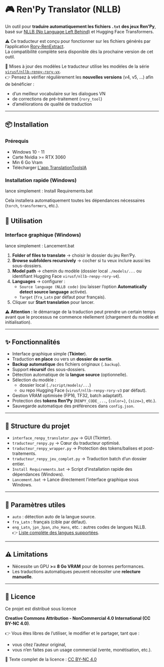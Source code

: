 # 🎮 Ren'Py Translator (NLLB)

Un outil pour **traduire automatiquement les fichiers `.txt` des jeux Ren'Py**, basé sur [NLLB (No Language Left Behind)](https://huggingface.co/facebook/nllb-200-distilled-600M) et Hugging Face Transformers.  

⚠️ Ce traducteur est conçu pour fonctionner sur les fichiers générés par l’application [Rory-RenExtract](https://github.com/Rory-Mercury-91/rory_tool).  
La compatibilité complète sera disponible dès la prochaine version de cet outil.

🔄 Mises à jour des modèles
Le traducteur utilise les modèles de la série [`virusf/nllb-renpy-rory-vx`](https://huggingface.co/virusf).  
👉 Pensez à vérifier régulièrement les **nouvelles versions** (v4, v5, …) afin de bénéficier :  
- d’un meilleur vocabulaire sur les dialogues VN  
- de corrections de pré-traitement (`rory_tool`)  
- d’améliorations de qualité de traduction

---

## 📦 Installation

### Prérequis
- Windows 10 - 11
- Carte Nvidia >= RTX 3060
- Min 6 Go Vram
- Télécharger [L'app TranslationToolsIA](https://github.com/Virusf/TranslationToolsIA/archive/refs/heads/main.zip)

### Installation rapide (Windows)
lance simplement : Install Requirements.bat

Cela installera automatiquement toutes les dépendances nécessaires (`torch`, `transformers`, etc.).

## 🚀 Utilisation

### Interface graphique (Windows)
lance simplement : Lancement.bat

1. **Folder of files to translate** → choisir le dossier du jeu Ren’Py.  
2. **Browse subfolders recursively** → cocher si tu veux inclure aussi les sous-dossiers.  
3. **Model path** → chemin du modèle (dossier local `./models/...` ou identifiant Hugging Face `virusf/nllb-renpy-rory-v4`).  
4. **Languages** → configurer :  
   - `Source language (NLLB code)` (ou laisser l’option **Automatically detect source language** activée).  
   - `Target` (`fra_Latn` par défaut pour français).  
5. Cliquer sur **Start translation** pour lancer.  


⚠️ **Attention :** le démarrage de la traduction peut prendre un certain temps avant que le processus ne commence réellement (chargement du modèle et initialisation).

---

## ✨ Fonctionnalités
- Interface graphique simple (**Tkinter**).
- Traduction **en place** ou vers un **dossier de sortie**.
- **Backup automatique** des fichiers originaux (`.backup`).
- Support **récursif** des sous-dossiers.
- Détection automatique de la **langue source** (optionnelle).
- Sélection du modèle :
  - dossier local (`./script/models/...`)  
  - ou repo Hugging Face (`virusf/nllb-renpy-rory-v3` par défaut).
- Gestion VRAM optimisée (FP16, TF32, batch adaptatif).
- Protection des **tokens Ren'Py** (`RENPY_CODE_...`, `{color=}`, `{size=}`, etc.).
- Sauvegarde automatique des préférences dans `config.json`.

---

## 📁 Structure du projet
- `interface_renpy_translator.pyw` → GUI (Tkinter).
- `traducteur_renpy.py` → Cœur du traducteur optimisé.
- `traducteur_renpy_wrapper.py` → Protection des tokens/balises et post-traitements.
- `traducteur_renpy_jeu_complet.py` → Traduction batch d’un dossier entier.
- `Install Requirements.bat` → Script d’installation rapide des dépendances (Windows).
- `Lancement.bat` → Lance directement l’interface graphique sous Windows.

---

## 🔧 Paramètres utiles
- `auto` : détection auto de la langue source.
- `fra_Latn` : français (cible par défaut).
- `eng_Latn`, `jpn_Jpan`, `zho_Hans`, etc. : autres codes de langues NLLB.  
👉 [Liste complète des langues supportées](https://huggingface.co/facebook/nllb-200-distilled-600M).

---

## ⚠️ Limitations
- Nécessite un GPU **>= 8 Go VRAM** pour de bonnes performances.  
- Les traductions automatiques peuvent nécessiter une **relecture manuelle**.  

---

## 📜 Licence
Ce projet est distribué sous licence

**Creative Commons Attribution - NonCommercial 4.0 International (CC BY-NC 4.0)**.  



👉 Vous êtes libres de l’utiliser, le modifier et le partager, tant que :  
- vous citez l’auteur original,  
- vous n’en faites pas un usage commercial (vente, monétisation, etc.).  

📖 Texte complet de la licence : [CC BY-NC 4.0](https://creativecommons.org/licenses/by-nc/4.0/deed.fr)

